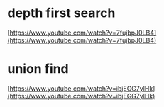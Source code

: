 # depth first search

[https://www.youtube.com/watch?v=7fujbpJ0LB4](https://www.youtube.com/watch?v=7fujbpJ0LB4)

# union find

[https://www.youtube.com/watch?v=ibjEGG7ylHk](https://www.youtube.com/watch?v=ibjEGG7ylHk)
